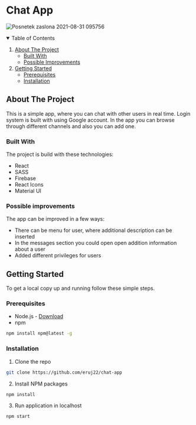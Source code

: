 # Chat App

![Posnetek zaslona 2021-08-31 095756](https://user-images.githubusercontent.com/80893722/131466735-2d055a5e-4f0f-4644-aa3b-b1c90f78308a.png)

<!-- TABLE OF CONTENTS -->
<details open="open">
  <summary>Table of Contents</summary>
  <ol>
    <li>
      <a href="#about-the-project">About The Project</a>
      <ul>
        <li><a href="#built-with">Built With</a></li>
        <li><a href="#possible-improvements">Possible Improvements</a></li>
      </ul>
    </li>
    <li>
      <a href="#getting-started">Getting Started</a>
      <ul>
        <li><a href="#prerequisites">Prerequisites</a></li>
        <li><a href="#installation">Installation</a></li>
      </ul>
    </li>
  </ol>
</details>

<!-- ABOUT THE PROJECT -->

## About The Project

This is a simple app, where you can chat with other users in real time. Login system is built with using Google account. In the app you can browse through different channels and also you can add one.

### Built With

The project is build with these technologies:

- React
- SASS
- Firebase
- React Icons
- Material UI

### Possible improvements

The app can be improved in a few ways:

- There can be menu for user, where additional description can be inserted
- In the messages section you could open open addition information about a user
- Added different privileges for users

<!-- GETTING STARTED -->

## Getting Started

To get a local copy up and running follow these simple steps.

### Prerequisites

- Node.js - [Download](https://nodejs.org)
- npm

```sh
npm install npm@latest -g
```

### Installation

1. Clone the repo

```sh
git clone https://github.com/eruj22/chat-app
```

2. Install NPM packages

```sh
npm install
```

3. Run application in localhost

```sh
npm start
```
